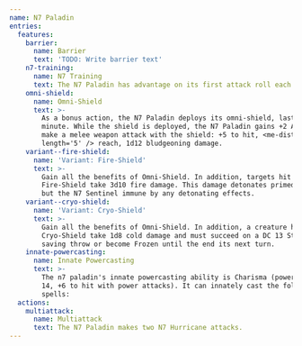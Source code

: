 ```yaml
---
name: N7 Paladin
entries:
  features:
    barrier:
      name: Barrier
      text: 'TODO: Write barrier text'
    n7-training:
      name: N7 Training
      text: The N7 Paladin has advantage on its first attack roll each turn.
    omni-shield:
      name: Omni-Shield
      text: >-
        As a bonus action, the N7 Paladin deploys its omni-shield, lasting 1
        minute. While the shield is deployed, the N7 Paladin gains +2 AC and can
        make a melee weapon attack with the shield: +5 to hit, <me-distance
        length='5' /> reach, 1d12 bludgeoning damage.
    variant--fire-shield:
      name: 'Variant: Fire-Shield'
      text: >-
        Gain all the benefits of Omni-Shield. In addition, targets hit by the
        Fire-Shield take 3d10 fire damage. This damage detonates primed targets,
        but the N7 Sentinel immune by any detonating effects.
    variant--cryo-shield:
      name: 'Variant: Cryo-Shield'
      text: >-
        Gain all the benefits of Omni-Shield. In addition, a creature hit by the
        Cryo-Shield take 1d8 cold damage and must succeed on a DC 13 Strength
        saving throw or become Frozen until the end its next turn.
    innate-powercasting:
      name: Innate Powercasting
      text: >-
        The n7 paladin's innate powercasting ability is Charisma (power save DC
        14, +6 to hit with power attacks). It can innately cast the following
        spells:
  actions:
    multiattack:
      name: Multiattack
      text: The N7 Paladin makes two N7 Hurricane attacks.
---
```

